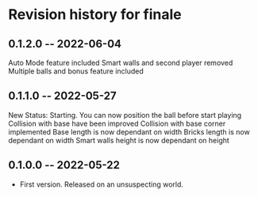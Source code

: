 # Revision history for finale

## 0.1.2.0 -- 2022-06-04

Auto Mode feature included
Smart walls and second player removed
Multiple balls and bonus feature included

## 0.1.1.0 -- 2022-05-27

New Status: Starting. You can now position the ball before start playing
Collision with base have been improved
Collision with base corner implemented
Base length is now dependant on width
Bricks length is now dependant on width
Smart walls height is now dependant on height

## 0.1.0.0 -- 2022-05-22

* First version. Released on an unsuspecting world.


